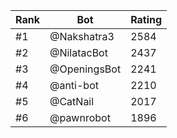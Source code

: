 Rank|Bot|Rating
-|-|-
#1|@Nakshatra3|2584
#2|@NilatacBot|2437
#3|@OpeningsBot|2241
#4|@anti-bot|2210
#5|@CatNail|2017
#6|@pawnrobot|1896

